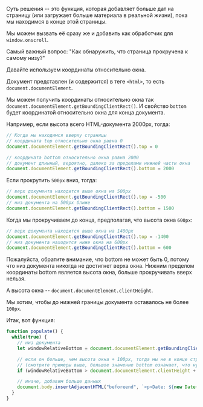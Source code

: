 Суть решения -- это функция, которая добавляет больше дат на страницу (или загружает больше материала в реальной жизни), пока мы находимся в конце этой страницы.

Мы можем вызвать её сразу же и добавить как обработчик для `window.onscroll`.

Самый важный вопрос: "Как обнаружить, что страница прокручена к самому низу?"

Давайте используем координаты относительно окна.

Документ представлен (и содержится) в теге `<html>`, то есть `document.documentElement`.

Мы можем получить координаты относительно окна так `document.documentElement.getBoundingClientRect()`. И свойство `bottom` будет координатой относительно окна для конца документа.

Например, если высота всего HTML-документа 2000px, тогда:

```js
// Когда мы находимся вверху страницы
// координата top относительно окна равна 0
document.documentElement.getBoundingClientRect().top = 0

// координата bottom относительно окна равна 2000
// документ длинный, вероятно, далеко за пределами нижней части окна
document.documentElement.getBoundingClientRect().bottom = 2000
```

Если прокрутить `500px` вниз, тогда:

```js
// верх документа находится выше окна на 500px
document.documentElement.getBoundingClientRect().top = -500
// низ документа на 500px ближе
document.documentElement.getBoundingClientRect().bottom = 1500
```

Когда мы прокручиваем до конца, предполагая, что высота окна `600px`:


```js
// верх документа находится выше окна на 1400px
document.documentElement.getBoundingClientRect().top = -1400
// низ документа находится ниже окна на 600px
document.documentElement.getBoundingClientRect().bottom = 600
```

Пожалуйста, обратите внимание, что bottom не может быть 0, потому что низ документа никогда не достигнет верха окна. Нижним пределом координаты bottom является высота окна, больше прокручивать вверх нельзя.

А высота окна -- `document.documentElement.clientHeight`.

Мы хотим, чтобы до нижней границы документа оставалось не более `100px`.

Итак, вот функция:

```js
function populate() {
  while(true) {
    // низ документа
    let windowRelativeBottom = document.documentElement.getBoundingClientRect().bottom;

    // если он больше, чем высота окна + 100px, тогда мы не в конце страницы
    // (смотрите примеры выше, большое значение bottom означает, что нужно прокрутить ещё)
    if (windowRelativeBottom > document.documentElement.clientHeight + 100) break;

    // иначе, добавим больше данных
    document.body.insertAdjacentHTML("beforeend", `<p>Date: ${new Date()}</p>`);
  }
}
```
